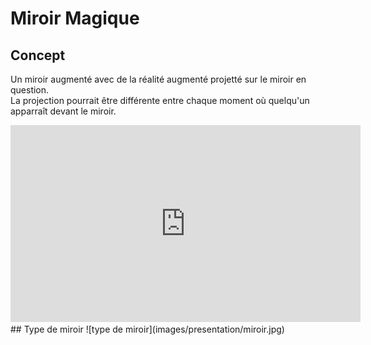 #  Miroir Magique
## Concept
Un miroir augmenté avec de la réalité augmenté projetté sur le miroir en question.  
La projection pourrait être différente entre chaque moment où quelqu'un apparraît devant le miroir.  
<iframe width="560" height="315" src="https://www.youtube.com/embed/YXzvnnJD7oQ?si=ebk6SbxB4iPcubup" title="YouTube video player" frameborder="0" allow="accelerometer; autoplay; clipboard-write; encrypted-media; gyroscope; picture-in-picture; web-share" allowfullscreen></iframe>  
## Type de miroir
![type de miroir](images/presentation/miroir.jpg)
